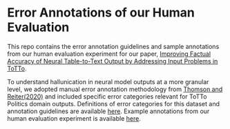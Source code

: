 # Error Annotations of our Human Evaluation
This repo contains the error annotation guidelines and sample annotations from our human evaluation experiment for our paper, [Improving Factual Accuracy of Neural Table-to-Text Output by Addressing Input Problems in ToTTo](https://arxiv.org/pdf/2404.04103.pdf).

To understand hallunication in neural model outputs at a more granular level, we adopted manual error annotation methodology from [Thomson and Reiter(2020)](https://aclanthology.org/2020.inlg-1.22/) and included specific error categories relevant for ToTTo Politics domain outputs. Definitions of error categories for this dataset and annotation guidelines are available [here](https://github.com/BarkaviSJ/totto_politics_human_annotations/blob/main/annotation_guidelines.docx). Example annotations from our human evaluation experiment is available [here](https://github.com/BarkaviSJ/totto_politics_human_annotations/blob/main/human_evaluation_annotations.docx).


